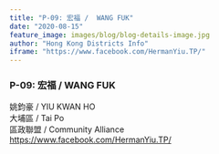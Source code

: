 ```yaml
---
title: "P-09: 宏福 /  WANG FUK"
date: "2020-08-15"
feature_image: images/blog/blog-details-image.jpg
author: "Hong Kong Districts Info"
iframe: "https://www.facebook.com/HermanYiu.TP/"
---
```


### P-09: 宏福 /  WANG FUK  
姚鈞豪 /  YIU KWAN HO  
大埔區 / Tai Po  
區政聯盟 /  Community Alliance  
https://www.facebook.com/HermanYiu.TP/
